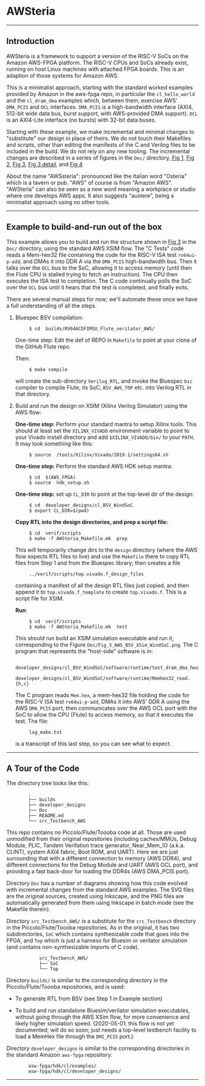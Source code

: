 AWSteria
========

----------------------------------------------------------------

Introduction
------------

AWSteria is a framework to support a version of the RISC-V SoCs on the
Amazon AWS-FPGA platform.  The RISC-V CPUs and SoCs already exist,
running on host Linux machines with attached FPGA boards.  This is an
adaption of those systems for Amazon AWS.

This is a minimalist approach, starting with the standard worked
examples provided by Amazon in the aws-fpga repo, in particular the
`cl_hello_world` and the `cl_dram_dma` examples which, between them,
exercise AWS' `DMA_PCIS` and `OCL` interfaces.  `DMA_PCIS` is a
high-bandwidth interface (AXI4, 512-bit wide data bus, burst support,
with AWS-provided DMA support).  `OCL` is an AXI4-Lite interface (no
bursts) with 32-bit data buses.

Starting with these example, we make incremental and minimal changes
to "substitute" our design in place of theirs.  We do not touch their
Makefiles and scripts, other than editing the manifests of the C and
Verilog files to be included in the build.  We do not rely on any new
tooling.  The incremental changes are described in a series of figures
in the `Doc/` directory,
[Fig 1](Doc/Fig_1_Build_Run_AWS_Example.png),
[Fig 2](Doc/Fig_2_AWS_BSV_XSim_Test.png),
[Fig 3](Doc/Fig_3_AWS_BSV_XSim_WindSoC.png),
[Fig 3 detail](Doc/Fig_3_Detail.png), and
[Fig 4](Doc/Fig_4_Debugger.png)

About the name "AWSsteria": pronounced like the Italian word "Osteria"
which is a tavern or pub. "AWS" of course is from "Amazon AWS".
"AWSteria" can also be seen as a new word meaning a workplace or
studio where one develops AWS apps.  It also suggests "austere", being
a minimalist approach using no other tools.

----------------------------------------------------------------

Example to build-and-run out of the box
---------------------------------------

This example allows you to build and run the structure shown in [Fig
3](Doc/Fig_3_AWS_BSV_XSim_WindSoC.png) in the `Doc/` directory, using
the standard AWS XSIM flow.  The "C Tests" code reads a Mem-hex32 file
containing the code for the RISC-V ISA test `rv64ui-p-add`, and DMAs
it into DDR A via the `DMA_PCIS` high-bandwidth bus.  Then it talks
over the `OCL` bus to the SoC, allowing it to access memory (until
then the Flute CPU is stalled trying to fetch an instruction).  The
CPU then executes the ISA test to completion.  The C code continually
polls the SoC over the `OCL` bus until it hears that the test is
completed, and finally exits.

There are several manual steps for now; we'll automate these once we
have a full understanding of all the steps.

1. Bluespec BSV compilation:

            $ cd  builds/RV64ACDFIMSU_Flute_verilator_AWS/

    One-time step: Edit the def of REPO in `Makefile` to point at your clone of the
    GitHub Flute repo.

    Then:

            $ make compile

    will create the sub-directory `Verilog_RTL`, and invoke the
    Bluespec `bsc` compiler to compile Flute, its SoC, `BSV_AWS_TOP`
    etc. into Verilog RTL in that directory.

2. Build and run the design on XSIM (Xilinx Verilog Simulator) using the AWS flow:

    **One-time step:** Perform your standard mantra to setup Xilinx tools. This
    should at least set the `XILINX_VIVADO` environment variable to point to
    your Vivado install directory and add `$XILINX_VIVADO/bin/` to your `PATH`.
    It may look something like this:

            $ source  /tools/Xilinx/Vivado/2019.1/settings64.sh

    **One-time step:** Perform the standard AWS HDK setup mantra:

            $ cd  $(AWS_FPGA)
            $ source  hdk_setup.sh

    **One-time step:** set up `CL_DIR` to point at the top-level dir
    of the design:

            $ cd  developer_designs/cl_BSV_WindSoC
            $ export CL_DIR=$(pwd)

    **Copy RTL into the design directories, and prep a script file:**

            $ cd  verif/scripts
            $ make -f AWSteria_Makefile.mk  prep

    This will temporarily change dirs to the `design` directory (where
    the AWS flow expects RTL files to live) and use the `Makefile`
    there to copy RTL files from Step 1 and from the Bluespec library;
    then creates a file

            ../verif/scripts/top.vivado.f_design_files

    containing a manifest of all the design RTL files just copied, and
    then append it to `top.vivado.f_template` to create
    `top.vivado.f`.  This is a script file for XSIM.

    **Run**:

            $ cd  verif/scripts
            $ make -f AWSteria_Makefile.mk  test

    This should run build an XSIM simulation executable and run it,
    corresponding to the Figure `Doc/Fig_3_AWS_BSV_XSim_WindSoC.png`.
    The C program that represents the "host-side" software is in:

            developer_designs/cl_BSV_WindSoC/software/runtime/test_dram_dma_hwsw_cosim.c
            developer_designs/cl_BSV_WindSoC/software/runtime/Memhex32_read.{h,c}

    The C program reads `Mem.hex`, a mem-hex32 file holding the code
    for the RISC-V ISA test `rv64ui-p-add`, DMAs it into AWS' DDR A
    using the AWS `DMA_PCIS` port, then communicates over the AWS OCL
    port with the SoC to allow the CPU (Flute) to access memory, so
    that it executes the test.  The file:

            log_make.txt

    is a transcript of this last step, so you can see what to expect.

----------------------------------------------------------------

A Tour of the Code
------------------

The directory tree looks like this:

            .
            ├── builds
            ├── developer_designs
            ├── Doc
            ├── README.md
            └── src_Testbench_AWS

This repo contains no Piccolo/Flute/Toooba code at all.  Those are
used unmodified from their original repositories (including
caches/MMUs, Debug Module, PLIC, Tandem Verifation trace generator,
Near\_Mem\_IO (a.k.a. CLINT), system AXI4 fabric, Boot ROM, and UART).
Here we are just surrounding that with a different connection to
memory (AWS DDR4), and different connections for the Debug Module and
UART (AWS OCL port), and providing a fast back-door for loading the
DDR4s (AWS DMA\_PCIS port).

Directory `Doc` has a number of diagrams showing how this code evolved
with incremental changes from the standard AWS examples.  The SVG
files are the original sources, created using Inkscape, and the PNG
files are automatically generated from them using Inkscape in batch
mode (see the Makefile therein).

Directory `src_Testbench_AWS/` is a substitute for the `src_Testbench`
directory in the Piccolo/Flute/Toooba repositories.  As in the
original, it has two subdirectories, `SoC` which contains
synthesizable code that goes into the FPGA, and `Top` which is just a
harness for Bluesim or verilator simulation (and contains
non-synthesizable imports of C code).

                src_Testbench_AWS/
                ├── SoC
                └── Top

Directory `builds/` is similar to the corresponding directory in the
Piccolo/Flute/Toooba repositories, and is used:

 * To generate RTL from BSV (see Step 1 in Example section)

 * To build and run standalone Bluesim/verilator simulation
      executables, without going through the AWS XSim flow, for more
      convenience and likely higher simulation speed. (2020-05-01:
      this flow is not yet documented; will do so soon; just needs a
      top-level testbench facility to load a MemHex file through the
      `DMI_PCIS` port.)

Directory `developer_designs` is similar to the corresponding
directories in the standard Amazon `aws-fpga` repository:

            asw-fpga/hdk/cl/examples/
            asw-fpga/hdk/cl/developer_designs/

----------------------------------------------------------------
